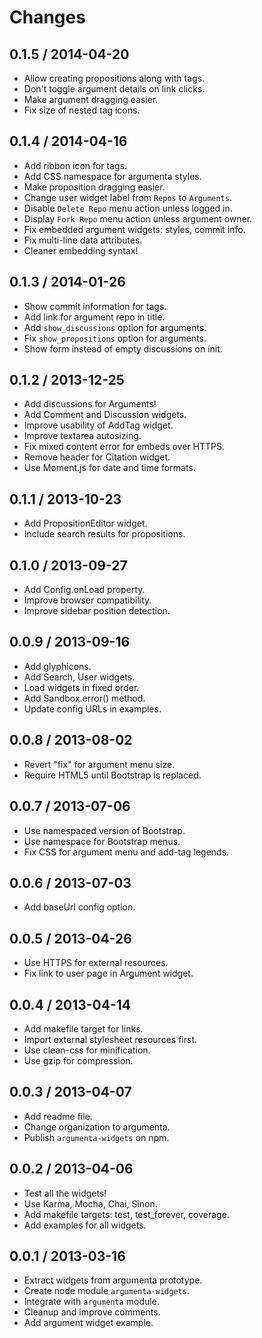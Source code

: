 
# Changes

## 0.1.5 / 2014-04-20

+ Allow creating propositions along with tags.
+ Don't toggle argument details on link clicks.
+ Make argument dragging easier.
+ Fix size of nested tag icons.

## 0.1.4 / 2014-04-16

+ Add ribbon icon for tags.
+ Add CSS namespace for argumenta styles.
+ Make proposition dragging easier.
+ Change user widget label from `Repos` to `Arguments`.
+ Disable `Delete Repo` menu action unless logged in.
+ Display `Fork Repo` menu action unless argument owner.
+ Fix embedded argument widgets: styles, commit info.
+ Fix multi-line data attributes.
+ Cleaner embedding syntax!

## 0.1.3 / 2014-01-26

+ Show commit information for tags.
+ Add link for argument repo in title.
+ Add `show_discussions` option for arguments.
+ Fix `show_propositions` option for arguments.
+ Show form instead of empty discussions on init.

## 0.1.2 / 2013-12-25

+ Add discussions for Arguments!
+ Add Comment and Discussion widgets.
+ Improve usability of AddTag widget.
+ Improve textarea autosizing.
+ Fix mixed content error for embeds over HTTPS.
+ Remove header for Citation widget.
+ Use Moment.js for date and time formats.

## 0.1.1 / 2013-10-23

+ Add PropositionEditor widget.
+ Include search results for propositions.

## 0.1.0 / 2013-09-27

+ Add Config.onLoad property.
+ Improve browser compatibility.
+ Improve sidebar position detection.

## 0.0.9 / 2013-09-16

+ Add glyphicons.
+ Add Search, User widgets.
+ Load widgets in fixed order.
+ Add Sandbox.error() method.
+ Update config URLs in examples.

## 0.0.8 / 2013-08-02

+ Revert "fix" for argument menu size.
+ Require HTML5 until Bootstrap is replaced.

## 0.0.7 / 2013-07-06

+ Use namespaced version of Bootstrap.
+ Use namespace for Bootstrap menus.
+ Fix CSS for argument menu and add-tag legends.

## 0.0.6 / 2013-07-03

+ Add baseUrl config option.

## 0.0.5 / 2013-04-26

+ Use HTTPS for external resources.
+ Fix link to user page in Argument widget.

## 0.0.4 / 2013-04-14

+ Add makefile target for links.
+ Import external stylesheet resources first.
+ Use clean-css for minification.
+ Use gzip for compression.

## 0.0.3 / 2013-04-07

+ Add readme file.
+ Change organization to argumenta.
+ Publish `argumenta-widgets` on npm.

## 0.0.2 / 2013-04-06

+ Test all the widgets!
+ Use Karma, Mocha, Chai, Sinon.
+ Add makefile targets: test, test_forever, coverage.
+ Add examples for all widgets.

## 0.0.1 / 2013-03-16

+ Extract widgets from argumenta prototype.
+ Create node module `argumenta-widgets`.
+ Integrate with `argumenta` module.
+ Cleanup and improve comments.
+ Add argument widget example.

